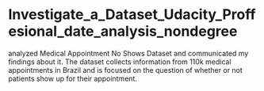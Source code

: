 # Investigate_a_Dataset_Udacity_Proffesional_date_analysis_nondegree
analyzed Medical Appointment No Shows Dataset and communicated my findings about it. The dataset collects information from 110k medical appointments in Brazil and is focused on the question of whether or not patients show up for their appointment.
